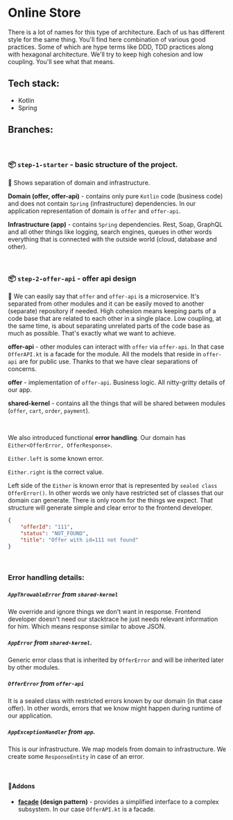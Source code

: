 # Online Store 

There is a lot of names for this type of architecture. Each of us has different style for the same thing. You'll find here  combination of various good practices. Some of which are hype terms like DDD, TDD practices along with hexagonal architecture. We'll try to keep high cohesion and low coupling. You'll see what that means.

## Tech stack: 
- Kotlin
- Spring

## Branches:

<br>

### 📦 `step-1-starter` - basic structure of the project. 

📜 Shows separation of domain and infrastructure. 

**Domain (offer, offer-api)** - contains only pure `Kotlin` code (business code) and does not contain `Spring` (infrastructure) dependencies. In our application representation of domain is `offer` and `offer-api`.

**Infrastructure (app)** - contains `Spring` dependencies. Rest, Soap, GraphQL and all other things like logging, search engines, queues in other words everything that is connected with the outside world (cloud, database and other).

<br>

### 📦 `step-2-offer-api` - offer api design

📜 We can easily say that `offer` and `offer-api` is a microservice. It's separated from other modules and it can be easily moved to another (separate) repository if needed. High cohesion means keeping parts of a code base that are related to each other in a single place. Low coupling, at the same time, is about separating unrelated parts of the code base as much as possible. That's exactly what we want to achieve.

**offer-api** - other modules can interact with `offer` via `offer-api`. In that case `OfferAPI.kt` is a facade for the module. All the models that reside in `offer-api` are for public use. Thanks to that we have clear separations of concerns.

**offer** - implementation of `offer-api`. Business logic. All nitty-gritty details of our app.

**shared-kernel** - contains all the things that will be shared between modules (`offer`, `cart`, `order`, `payment`).

<br>

We also introduced functional **error handling**. Our domain has `Either<OfferError, OfferResponse>`. 

`Either.left` is some known error. 

`Either.right` is the correct value.

Left side of the `Either` is known error that is represented by `sealed class OfferError()`. In other words we only have restricted set of classes that our domain can generate. There is only room for the things we expect. That structure will generate simple and clear error to the frontend developer.

```json
{
    "offerId": "111",
    "status": "NOT_FOUND",
    "title": "Offer with id=111 not found"
}
```

<br>

### **Error handling details:**

##### `AppThrowableError` from `shared-kernel`

We override and ignore things we don't want in response. Frontend developer doesn't need our stacktrace he just needs relevant information for him. Which means response similar to above JSON. 

##### `AppError` from `shared-kernel`.

Generic error class that is inherited by `OfferError` and will be inherited later by other modules.

##### `OfferError` from `offer-api`

It is a sealed class with restricted errors known by our domain (in that case offer). In other words, errors that we know might happen during runtime of our application.   

##### `AppExceptionHandler` from `app`.

This is our infrastructure. We map models from domain to infrastructure. We create some `ResponseEntity` in case of an error.

<br>

#### 🧱Addons
- **[facade](https://github.com/iluwatar/java-design-patterns/tree/master/facade) (design pattern)** - provides a simplified interface to a complex subsystem. In our case `OfferAPI.kt` is a facade.


